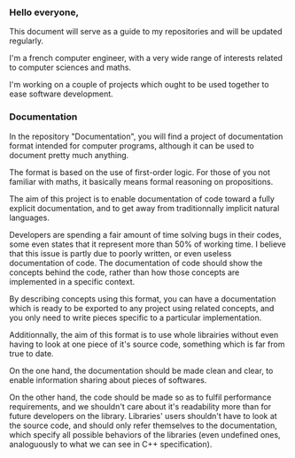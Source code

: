### Hello everyone,

This document will serve as a guide to my repositories and will be updated regularly.

I'm a french computer engineer, with a very wide range of interests related to computer sciences and maths.

I'm working on a couple of projects which ought to be used together to ease software development.

### Documentation

In the repository "Documentation", you will find a project of documentation format intended for computer programs, although it can be used to document pretty much anything.

The format is based on the use of first-order logic. For those of you not familiar with maths, it basically means formal reasoning on propositions.

The aim of this project is to enable documentation of code toward a fully explicit documentation, and to get away from traditionnally implicit natural languages.

Developers are spending a fair amount of time solving bugs in their codes, some even states that it represent more than 50% of working time. I believe that this issue is partly due to poorly written, or even useless documentation of code. The documentation of code should show the concepts behind the code, rather than how those concepts are implemented in a specific context.

By describing concepts using this format, you can have a documentation which is ready to be exported to any project using related concepts, and you only need to write pieces specific to a particular implementation.

Additionnally, the aim of this format is to use whole librairies without even having to look at one piece of it's source code, something which is far from true to date.

On the one hand, the documentation should be made clean and clear, to enable information sharing about pieces of softwares.

On the other hand, the code should be made so as to fulfil performance requirements, and we shouldn't care about it's readability more than for future developers on the library. Libraries' users shouldn't have to look at the source code, and should only refer themselves to the documentation, which specify all possible behaviors of the libraries (even undefined ones, analoguously to what we can see in C++ specification).
